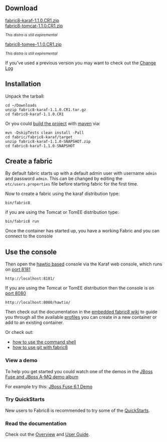 
## Download

<div class="row">
  <div class="col-md-4 text-center">
    <a class="btn btn-large btn-success" href="http://central.maven.org/maven2/io/fabric8/fabric8-karaf/1.1.0.CR1/fabric8-karaf-1.1.0.CR1.zip">fabric8-karaf-1.1.0.CR1.zip</a>
  </div>
  <!-- TODO these are not ready yet
  Note that the [Apache Tomcat](https://tomcat.apache.org/) and [Apache TomEE](http://tomee.apache.org/) distributions are still experimental; the [Apache Karaf](http://karaf.apache.org/) based distro is currently rock solid and complete ;) -->
  <div class="col-md-4 text-center">
    <a class="btn btn-large btn-warning" title="Warning!  Expiremental!" href="http://central.maven.org/maven2/io/fabric8/runtime/fabric8-tomcat/1.1.0.CR1/fabric8-tomcat-1.1.0.CR1.zip">fabric8-tomcat-1.1.0.CR1.zip</a>
    <p><small><em>This distro is still expiremental</em></small></p>
  </div>
  <div class="col-md-4 text-center">
    <a class="btn btn-large btn-warning" title="Warning!  Expiremental!" href="http://central.maven.org/maven2/io/fabric8/runtime/fabric8-tomee/1.1.0.CR1/fabric8-tomee-1.1.0.CR1.zip">fabric8-tomee-1.1.0.CR1.zip</a>
    <p><small><em>This distro is still expiremental</em></small></p>
  </div>
</div>

If you've used a previous version you may want to check out the [Change Log](http://fabric8.io/changes/index.html)

## Installation

Unpack the tarball:

    cd ~/Downloads
    unzip fabric8-karaf-1.1.0.CR1.tar.gz
    cd fabric8-karaf-1.1.0.CR1

Or you could [build the project](https://github.com/fabric8io/fabric8/blob/master/readme-build.md) with [maven](http://maven.apache.org/) via:

    mvn -DskipTests clean install -Pall
    cd fabric/fabric8-karaf/target
    unzip fabric8-karaf-1.1.0-SNAPSHOT.zip
    cd fabric8-karaf-1.1.0-SNAPSHOT

## Create a fabric

By default fabric starts up with a default admin user with username `admin` and password `admin`.
This can be changed by editing the `etc/users.properties` file before starting fabric for the first time.

Now to create a fabric using the karaf distribution type:

    bin/fabric8

if you are using the Tomcat or TomEE distribution type:

    bin/fabric8 run

Once the container has started up, you have a working Fabric and you can connect to the console

## Use the console

Then open the [hawtio based](http://hawt.io/) console via the Karaf web console, which runs on [port 8181](http://localhost:8181/)

    http://localhost:8181/

If you are using the Tomcat or TomEE distribution then the console is on [port 8080](http://localhost:8080/hawtio/)

    http://localhost:8080/hawtio/

Then check out the documentation in the [embedded fabric8 wiki](http://localhost:8181/hawtio/index.html#/wiki/branch/1.0/view/fabric/profiles) to guide you through all the available [profiles](http://fabric8.io/gitbook/profiles.html) you can create in a new container or add to an existing container.

Or check out:

 * [how to use the command shell](http://fabric8.io/gitbook/agent.html)
 * [how to use git with fabric8](http://fabric8.io/gitbook/git.html)

### View a demo

To help you get started you could watch one of the demos in the  <a class="btn" href="https://vimeo.com/album/2635012">JBoss Fuse and JBoss A-MQ demo album</a>

For example try this: <a class="btn" href="https://vimeo.com/80625940">JBoss Fuse 6.1 Demo</a>

### Try QuickStarts

New users to Fabric8 is recommended to try some of the [QuickStarts](http://fabric8.io/gitbook/quickstarts.html).

### Read the documentation

Check out the [Overview](http://fabric8.io/gitbook/overview.html) and [User Guide](http://fabric8.io/gitbook/index.html).
